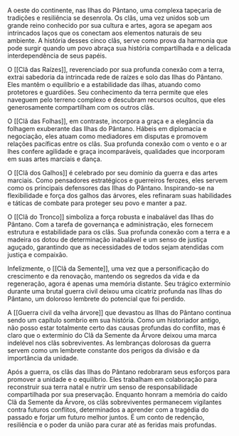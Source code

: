A oeste do continente, nas Ilhas do Pântano, uma complexa tapeçaria de tradições e resiliência se desenrola. Os clãs, uma vez unidos sob um grande reino conhecido por sua cultura e artes, agora se apegam aos intrincados laços que os conectam aos elementos naturais de seu ambiente. A história desses cinco clãs, serve como prova da harmonia que pode surgir quando um povo abraça sua história compartilhada e a delicada interdependência de seus papéis.

O [[Clã das Raízes]], reverenciado por sua profunda conexão com a terra, extrai sabedoria da intrincada rede de raízes e solo das Ilhas do Pântano. Eles mantêm o equilíbrio e a estabilidade das ilhas, atuando como protetores e guardiões. Seu conhecimento da terra permite que eles naveguem pelo terreno complexo e descubram recursos ocultos, que eles generosamente compartilham com os outros clãs.

O [[Clã das Folhas]], em contraste, incorpora a graça e a elegância da folhagem exuberante das Ilhas do Pântano. Hábeis em diplomacia e negociação, eles atuam como mediadores em disputas e promovem relações pacíficas entre os clãs. Sua profunda conexão com o vento e o ar lhes confere agilidade e graça incomparáveis, qualidades que incorporam em suas artes marciais e dança.

O [[Clã dos Galhos]] é celebrado por seu domínio da guerra e das artes marciais. Como pensadores estratégicos e guerreiros ferozes, eles servem como os principais defensores das Ilhas do Pântano. Inspirando-se na flexibilidade e força dos galhos das árvores, eles refinaram suas habilidades e táticas de combate para proteger seu povo e manter a paz.

O [[Clã do Tronco]] simboliza a força robusta e inabalável das Ilhas do Pântano. Com a tarefa de governança e administração, eles fornecem estrutura e estabilidade para os clãs. Sua profunda conexão com a terra e a madeira os dotou de determinação inabalável e um senso de justiça aguçado, garantindo que as necessidades de todos sejam atendidas com justiça e compaixão.

Infelizmente, o [[Clã da Semente]], uma vez que a personificação do crescimento e da renovação, mantendo os segredos da vida e da regeneração, agora é apenas uma memória distante. Seu trágico extermínio durante uma brutal guerra civil deixou uma cicatriz profunda nas Ilhas do Pântano, um doloroso lembrete do potencial que foi perdido.

A [[Guerra civil da velha árvore]] que devastou as Ilhas do Pântano continua sendo um capítulo sombrio em sua história. Como um historiador antigo, não posso estar totalmente certo das causas profundas do conflito, mas é claro que o extermínio do Clã da Semente da Árvore deixou uma marca indelével nos clãs sobreviventes. As lembranças dolorosas da guerra servem como um lembrete constante dos perigos da divisão e da importância da unidade.

Após a guerra, os clãs das Ilhas do Pântano redobraram seus esforços para promover a unidade e o equilíbrio. Eles trabalham em colaboração para reconstruir sua terra natal e nutrir um senso de responsabilidade compartilhada por sua preservação. Enquanto honram a memória do caído Clã da Semente da Árvore, os clãs sobreviventes permanecem vigilantes contra futuros conflitos, determinados a aprender com a tragédia do passado e forjar um futuro melhor juntos. É um conto de redenção, resiliência e o poder da união para curar até as feridas mais profundas.
